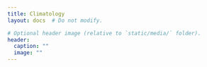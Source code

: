 ```yaml
---
title: Climatology 
layout: docs  # Do not modify.

# Optional header image (relative to `static/media/` folder).
header:
  caption: ""
  image: ""
---
```


